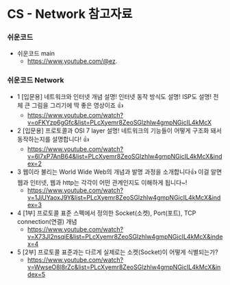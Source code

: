 
# CS - Network 참고자료

### 쉬운코드 

- 쉬운코드 main
  - https://www.youtube.com/@ez.

### 쉬운코드 Network     

- 1 [입문용] 네트워크와 인터넷 개념 설명! 인터넷 동작 방식도 설명! ISP도 설명! 전체 큰 그림을 그리기에 딱 좋은 영상이죠 👍
  - https://www.youtube.com/watch?v=oFKYzp6gGfc&list=PLcXyemr8ZeoSGlzhlw4gmpNGicIL4kMcX
- 2 [입문용] 프로토콜과 OSI 7 layer 설명! 네트워크의 기능들이 어떻게 구조화 돼서 동작하는지를 설명합니다! 👍
  - https://www.youtube.com/watch?v=6l7xP7AnB64&list=PLcXyemr8ZeoSGlzhlw4gmpNGicIL4kMcX&index=2
- 3 웹이라 불리는 World Wide Web의 개념과 발명 과정을 소개합니다👍 이걸 알면 웹과 인터넷, 웹과 http는 각각이 어떤 관계인지도 이해하게 됩니다~!
  - https://www.youtube.com/watch?v=1JjUYaoxJ9Y&list=PLcXyemr8ZeoSGlzhlw4gmpNGicIL4kMcX&index=3
- 4 [1부] 프로토콜 표준 스펙에서 정의한 Socket(소켓), Port(포트), TCP connection(연결) 개념
  - https://www.youtube.com/watch?v=X73Jl2nsqiE&list=PLcXyemr8ZeoSGlzhlw4gmpNGicIL4kMcX&index=4
- 5 [2부] 프로토콜 표준과는 다르게 실제로는 소켓(Socket)이 어떻게 식별되는가?
  - https://www.youtube.com/watch?v=WwseO8l8rZc&list=PLcXyemr8ZeoSGlzhlw4gmpNGicIL4kMcX&index=5


